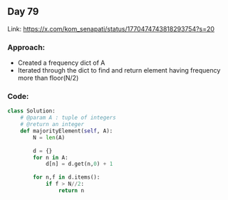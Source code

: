 ## Day 79

Link: https://x.com/kom_senapati/status/1770474743818293754?s=20

### Approach:

- Created a frequency dict of A
- Iterated through the dict to find and return element having frequency more than floor(N/2)

### Code:

```py
class Solution:
    # @param A : tuple of integers
    # @return an integer
    def majorityElement(self, A):
        N = len(A)
        
        d = {}
        for n in A:
            d[n] = d.get(n,0) + 1
            
        for n,f in d.items():
            if f > N//2:
                return n
```